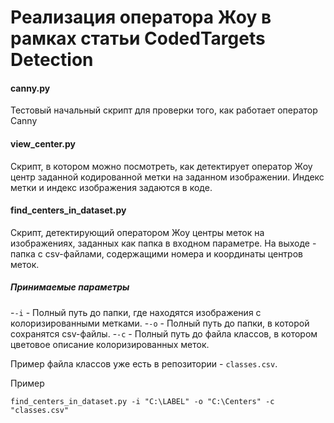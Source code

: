 # Реализация оператора Жоу в рамках статьи CodedTargets Detection

#### canny.py

Тестовый начальный скрипт для проверки того, как работает оператор Canny

#### view_center.py

Скрипт, в котором можно посмотреть, как детектирует оператор Жоу центр
заданной кодированной метки на заданном изображении.
Индекс метки и индекс изображения задаются в коде.

#### find_centers_in_dataset.py

Скрипт, детектирующий оператором Жоу центры меток на изображениях, 
заданных как папка в входном параметре. На выходе - папка с csv-файлами, 
содержащими номера и координаты центров меток.

##### Принимаемые параметры

-`-i` - Полный путь до папки, где находятся изображения с колоризированными метками.
-`-o` - Полный путь до папки, в которой сохранятся csv-файлы.
-`-c` - Полный путь до файла классов, в котором цветовое описание колоризированных меток.

Пример файла классов уже есть в репозитории - `classes.csv`.

Пример

`find_centers_in_dataset.py -i "C:\LABEL" -o "C:\Centers" -c "classes.csv"`